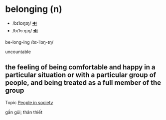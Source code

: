 # belonging (n)

- /bɪˈlɒŋɪŋ/ [🔊](https://www.oxfordlearnersdictionaries.com/media/english/uk_pron/b/bel/belon/belonging__gb_1.mp3)
- /bɪˈlɔːŋɪŋ/ [🔊](https://www.oxfordlearnersdictionaries.com/media/english/us_pron/b/bel/belon/belonging__us_1.mp3)

be-long-ing /bɪ-ˈlɒŋ-ɪŋ/

uncountable

## the feeling of being comfortable and happy in a particular situation or with a particular group of people, and being treated as a full member of the group

Topic [People in society](../topics/people-in-society.md#people-in-society)

gần gũi; thân thiết